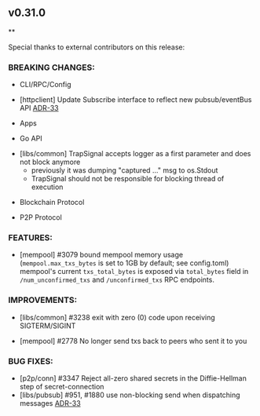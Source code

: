## v0.31.0

**

Special thanks to external contributors on this release:

### BREAKING CHANGES:

* CLI/RPC/Config
- [httpclient] Update Subscribe interface to reflect new pubsub/eventBus API [ADR-33](https://github.com/tendermint/tendermint/blob/develop/docs/architecture/adr-033-pubsub.md)

* Apps

* Go API
- [libs/common] TrapSignal accepts logger as a first parameter and does not block anymore
  * previously it was dumping "captured ..." msg to os.Stdout
  * TrapSignal should not be responsible for blocking thread of execution

* Blockchain Protocol

* P2P Protocol

### FEATURES:
- [mempool] \#3079 bound mempool memory usage (`mempool.max_txs_bytes` is set to 1GB by default; see config.toml)
  mempool's current `txs_total_bytes` is exposed via `total_bytes` field in
  `/num_unconfirmed_txs` and `/unconfirmed_txs` RPC endpoints.

### IMPROVEMENTS:
- [libs/common] \#3238 exit with zero (0) code upon receiving SIGTERM/SIGINT

- [mempool] \#2778 No longer send txs back to peers who sent it to you

### BUG FIXES:

- [p2p/conn] \#3347 Reject all-zero shared secrets in the Diffie-Hellman step of secret-connection
- [libs/pubsub] \#951, \#1880 use non-blocking send when dispatching messages [ADR-33](https://github.com/tendermint/tendermint/blob/develop/docs/architecture/adr-033-pubsub.md)

